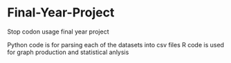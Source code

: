 # Final-Year-Project
Stop codon usage final year project

Python code is for parsing each of the datasets into csv files
R code is used for graph production and statistical anlysis
